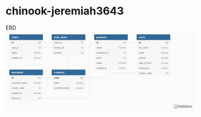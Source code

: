 # chinook-jeremiah3643
ERD
![alt text](https://github.com/jeremiah3643/chinook-jeremiah3643/blob/master/ERD.png)
